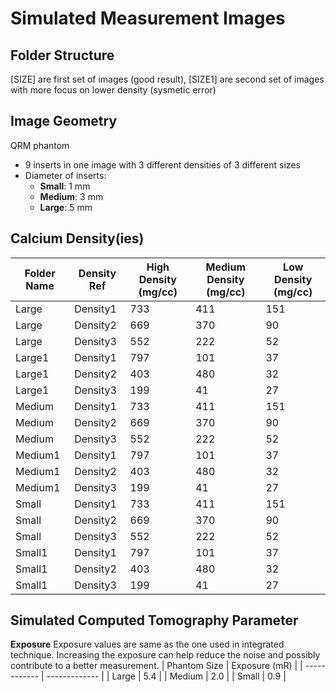 # Simulated Measurement Images

## Folder Structure
[SIZE] are first set of images (good result), [SIZE1] are second set of images with more focus on lower density (sysmetic error)

## Image Geometry
QRM phantom
* 9 inserts in one image with 3 different densities of 3 different sizes
* Diameter of inserts:
  * **Small**: 1 mm
  * **Medium**: 3 mm
  * **Large**: 5 mm

## Calcium Density(ies)

| Folder Name | Density Ref    | High Density (mg/cc) | Medium Density (mg/cc) | Low Density (mg/cc) |
| ----------- | -------------- | -------------------- | ---------------------- | ------------------- |
| Large       | Density1       | 733                  | 411                    | 151                 |
| Large       | Density2       | 669                  | 370                    | 90                  |
| Large       | Density3       | 552                  | 222                    | 52                  |
| Large1      | Density1       | 797                  | 101                    | 37                  |
| Large1      | Density2       | 403                  | 480                    | 32                  |
| Large1      | Density3       | 199                  | 41                     | 27                  |
| Medium      | Density1       | 733                  | 411                    | 151                 |
| Medium      | Density2       | 669                  | 370                    | 90                  |
| Medium      | Density3       | 552                  | 222                    | 52                  |
| Medium1     | Density1       | 797                  | 101                    | 37                  |
| Medium1     | Density2       | 403                  | 480                    | 32                  |
| Medium1     | Density3       | 199                  | 41                     | 27                  |
| Small       | Density1       | 733                  | 411                    | 151                 |
| Small       | Density2       | 669                  | 370                    | 90                  |
| Small       | Density3       | 552                  | 222                    | 52                  |
| Small1      | Density1       | 797                  | 101                    | 37                  |
| Small1      | Density2       | 403                  | 480                    | 32                  |
| Small1      | Density3       | 199                  | 41                     | 27                  |


## Simulated Computed Tomography Parameter
**Exposure** 
Exposure values are same as the one used in integrated technique. Increasing the exposure can help reduce the noise and possibly contribute to a better measurement.
| Phantom Size | Exposure (mR) |
| ------------ | ------------- |
| Large        | 5.4           |
| Medium       | 2.0           |
| Small        | 0.9           |